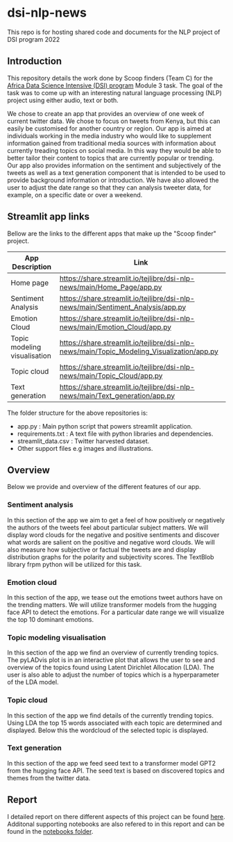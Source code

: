 # dsi-nlp-news
This repo is for hosting shared code and documents for the NLP project of DSI program 2022

## Introduction  
This repository details the work done by Scoop finders (Team C) for the [Africa Data Science Intensive (DSI) program](http://dsi-program.com/) Module 3 task. The goal of the task was to come up with an interesting natural language processing (NLP) project using either audio, text or both. 

We chose to create an app that provides an overview of one week of current twitter data. We chose to focus on tweets from Kenya, but this can easily be customised for another country or region. Our app is aimed at individuals working in the media industry who would like to supplement information gained from traditional media sources with information about currently treading topics on social media. In this way they would be able to better tailor their content to topics that are currently popular or trending. Our app also provides information on the sentiment and subjectively of the tweets as well as a text generation component that is intended to be used to provide background information or introduction. We have also allowed the user to adjust the date range so that they can analysis tweeter data, for example, on a specific date or over a weekend. 

## Streamlit app links

Bellow are the links to the different apps that make up the "Scoop finder" project. 

| App Description | Link |
|---|---|
| Home page | https://share.streamlit.io/tejlibre/dsi-nlp-news/main/Home_Page/app.py |
| Sentiment Analysis |   https://share.streamlit.io/tejlibre/dsi-nlp-news/main/Sentiment_Analysis/app.py |
| Emotion Cloud |   https://share.streamlit.io/tejlibre/dsi-nlp-news/main/Emotion_Cloud/app.py |
| Topic modeling visualisation |   https://share.streamlit.io/tejlibre/dsi-nlp-news/main/Topic_Modeling_Visualization/app.py |
| Topic cloud |    https://share.streamlit.io/tejlibre/dsi-nlp-news/main/Topic_Cloud/app.py|
|  Text generation |  https://share.streamlit.io/tejlibre/dsi-nlp-news/main/Text_generation/app.py |

The folder structure for the above repositories is:

- app.py : Main python script that powers streamlit application.
- requirements.txt : A text file with python libraries and dependencies.
- streamlit_data.csv : Twitter harvested dataset.
- Other support files e.g images and illustrations.

## Overview
Below we provide and overview of the different features of our app. 

### Sentiment analysis

In this section of the app we aim to get a feel of how positively or negatively the authors of the tweets feel about particular subject matters. We will display word clouds for the negative and positive sentiments and discover what words are salient on the positive and negative word clouds. We will also measure how subjective or factual the tweets are and display distribution graphs for the polarity and subjectivity scores. The TextBlob library frpm python will be utilized for this task.

### Emotion cloud

In this section of the app, we tease out the emotions tweet authors have on the trending matters. We will utilize transformer models from the hugging face API to detect the emotions. For a particular date range we will visualize the top 10 dominant emotions.

### Topic modeling visualisation
In this section of the app we find an overview of currently trending topics. The pyLADvis plot is in an interactive plot that allows the user to see and overview of the topics found using Latent Dirichlet Allocation (LDA). The user is also able to adjust the number of topics which is a hyperparameter of the LDA model.

### Topic cloud
In this section of the app we find details of the currently trending topics. Using LDA the top 15 words associated with each topic are determined and displayed. Below this the wordcloud of the selected topic is displayed.


### Text generation

In this section of the app we feed seed text to a transformer model GPT2 from the hugging face API. The seed text is based on discovered topics and themes from the twitter data.

## Report
I detailed report on there different aspects of this project can be found [here](https://github.com/tejlibre/dsi-nlp-news/blob/main/Notebooks/Final%20Report.ipynb). Additonal supporting notebooks are also refered to in this report and can be found in the [notebooks folder](https://github.com/tejlibre/dsi-nlp-news/tree/main/Notebooks). 

